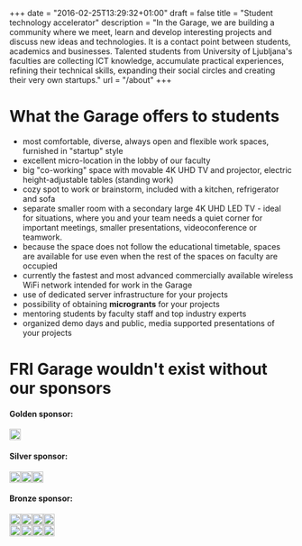 +++
date = "2016-02-25T13:29:32+01:00"
draft = false
title = "Student technology accelerator"
description = "In the Garage, we are building a community where we meet, learn and develop interesting projects and discuss new ideas and technologies. It is a contact point between students, academics and businesses. Talented students from University of Ljubljana's faculties are collecting ICT knowledge, accumulate practical experiences, refining their technical skills, expanding their social circles and creating their very own startups."
url = "/about"
+++

# What the Garage offers to students

- most comfortable, diverse, always open and flexible work spaces, furnished in "startup" style
- excellent micro-location in the lobby of our faculty
- big "co-working" space with movable 4K UHD TV and projector, electric height-adjustable tables (standing work)
- cozy spot to work or brainstorm, included with a kitchen, refrigerator and sofa
- separate smaller room with a secondary large 4K UHD LED TV - ideal for situations, where you and your team needs a quiet corner for important meetings, smaller presentations, videoconference or teamwork.
- because the space does not follow the educational timetable, spaces are available for use even when the rest of the spaces on faculty are occupied
- currently the fastest and most advanced commercially available wireless WiFi network intended for work in the Garage
- use of dedicated server infrastructure for your projects
- possibility of obtaining **microgrants** for your projects
- mentoring students by faculty staff and top industry experts
- organized demo days and public, media supported presentations of your projects

# FRI Garage wouldn't exist without our sponsors

#### Golden sponsor:
<div class="container-fluid">
  <div class="row" style="display:flex;
    align-items:center;">
    <div class="col-xs-5"><a href="https://microsoft.com"><img src="/img/microsoft-logo.png" width=100%></a></div>
    <div class="col-xs-6"></div>
  </div>
</div>

#### Silver sponsor:
<div class="container-fluid">
  <div class="row" style="display:flex;
    align-items:center;">
    <div class="col-xs-3"><a href="https://nil.com"><img src="/img/nil-logo.png" width=100%></a></div>
    <div class="col-xs-1"></div>
    <div class="col-xs-3"><a href="https://intel.com"><img src="/img/intel-logo.png" width=100%></a></div>
    <div class="col-xs-1"></div>
    <div class="col-xs-3"><a href="https://lenovo.com"><img src="/img/lenovo-logo.png" width=100%></a></div>
  </div>
</div>

#### Bronze sponsor:
<div class="container-fluid">
  <div class="row" style="display:flex;
    align-items:center;">
    <div class="col-xs-2"><a href="http://www.itipo.net/"><img src="/img/chsitipo-logo.gif" width=100%></a></div>
    <div class="col-xs-2"><a href="https://agilcon.com"><img src="/img/agilcon-logo.png" width=100%></a></div>
    <div class="col-xs-2"><a href="https://oracle.com"><img src="/img/oracle-logo.png" width=100%></a></div>
    <div class="col-xs-2"><a href="https://celtra.com"><img src="/img/celtra-logo.png" width=100%></a></div>
  </div>
  <div class="row" style="display:flex;
    align-items:center;">
    <div class="col-xs-2"><a href="https://ubiquityrobotics.com"><img src="/img/Ubiquity_logo.png" width=100%></a></div>
    <div class="col-xs-2"><a href="https://sap.com"><img src="/img/sap-logo.jpg" width=100%></a></div>
    <div class="col-xs-2"><a href="https://sapphir.si"><img src="/img/sapphir-logo.png" width=100%></a></div>
    <div class="col-xs-2"><a href="https://spica.com"><img src="/img/spica-logo-crop.png" width=100%></a></div>
  </div>
</div>
